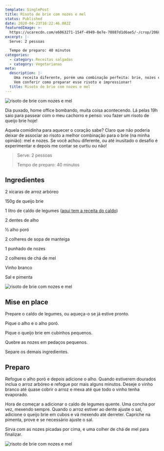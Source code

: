 ```yaml
---
template: SinglePost
title: Risoto de brie com nozes e mel
status: Published
date: 2020-04-23T16:22:46.082Z
featuredImage: >-
  https://ucarecdn.com/e6063271-154f-4949-8e7e-70887d1d6ae5/-/crop/2068x1427/241,61/-/preview/
excerpt: |-
  Serve: 2 pessoas 

  Tempo de preparo: 40 minutos 
categories:
  - category: Receitas salgadas
  - category: Vegetarianas
meta:
  description: |-
    Uma receita diferente, porém uma combinação perfeita: brie, nozes e mel.
    Vem conferir como preparar esse risoto e impressionar!
  title: Risoto de brie com nozes e mel
---
```

![risoto de brie com nozes e mel](https://ucarecdn.com/e54cf692-71d6-49af-ace4-6f78bad6d0b0/-/crop/2058x1488/251,46/-/preview/)

Dia puxado, home office bombando, muita coisa acontecendo. Lá pelas 19h saio para passear com o meu cachorro e penso: vou fazer um risoto de queijo brie hoje! 

Aquela comidinha para aquecer o coração sabe? Claro que não poderia deixar de associar ao risoto a melhor combinação para o brie (na minha opinião): mel e nozes. Se você achou diferente, ou até inusitado o desafio é experimentar e depois me contar se curtiu ou não! 

> Serve: 2 pessoas 
>
> Tempo de preparo: 40 minutos 

## Ingredientes

2 xícaras de arroz arbóreo 

150g de queijo brie 

1 litro de caldo de legumes ([aqui tem a receita do caldo](https://paolafabeni.com/posts/risoto-funcional-de-alho-poro/)) 

2 dentes de alho 

½ alho poró 

2 colheres de sopa de manteiga 

1 punhado de nozes 

2 colheres de chá de mel 

Vinho branco 

Sal e pimenta 

![risoto de brie com nozes e mel](https://ucarecdn.com/c0b30dca-7229-4f3b-9ab4-ce9737192634/-/crop/2309x1549/0,0/-/preview/)

## Mise en place

Prepare o caldo de legumes, ou aqueça-o se já estive pronto. 

Pique o alho e o alho poró. 

Pique o queijo brie em cubinhos pequenos. 

Quebre as nozes em pedaços pequenos. 

Separe os demais ingredientes. 

## Preparo

Refogue o alho poró e depois adicione o alho. Quando estiverem dourados inclua o arroz arbóreo e refogue por mais alguns minutos. Deseje o vinho branco até quase cobrir o arroz e mexa até que todo o vinho tenha evaporado. 

Hora de começar a adicionar o caldo de legumes quente. Uma concha por vez, mexendo sempre. Quando o arroz estiver ao dente ajuste o sal, adicione o queijo brie em cubos e vá mexendo até derreter. Capriche na pimenta, prove e se necessário ajuste o sal. 

Sirva com as nozes picadas por cima, e uma colher de chá de mel para finalizar. 

![risoto de brie com nozes e mel](https://ucarecdn.com/5f4cec99-f547-4360-8610-74152b2a6695/-/crop/2175x1580/134,0/-/preview/)
